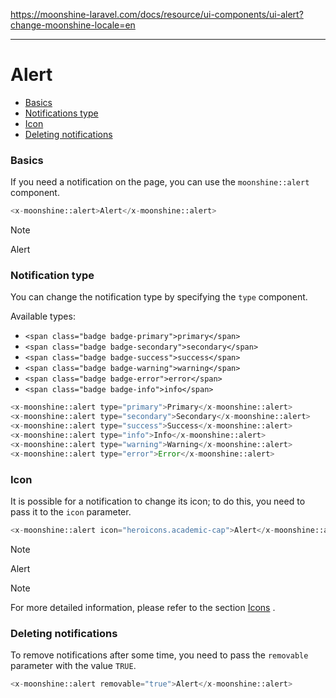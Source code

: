 https://moonshine-laravel.com/docs/resource/ui-components/ui-alert?change-moonshine-locale=en

------
# Alert

- [Basics](#basics)
- [Notifications type](#type)
- [Icon](#icon) 
- [Deleting notifications](#removable) 

<a name="basics"></a>
### Basics

If you need a notification on the page, you can use the `moonshine::alert` component.

```php
<x-moonshine::alert>Alert</x-moonshine::alert>
```

> [!NOTE]
> Alert

<a name="type"></a>
### Notification type

You can change the notification type by specifying the `type` component.

Available types:

- `<span class="badge badge-primary">primary</span>`
- `<span class="badge badge-secondary">secondary</span>`
- `<span class="badge badge-success">success</span>`
- `<span class="badge badge-warning">warning</span>`
- `<span class="badge badge-error">error</span>`
- `<span class="badge badge-info">info</span>`

```php
<x-moonshine::alert type="primary">Primary</x-moonshine::alert>
<x-moonshine::alert type="secondary">Secondary</x-moonshine::alert>
<x-moonshine::alert type="success">Success</x-moonshine::alert>
<x-moonshine::alert type="info">Info</x-moonshine::alert>
<x-moonshine::alert type="warning">Warning</x-moonshine::alert>
<x-moonshine::alert type="error">Error</x-moonshine::alert>
```

<a name="icon"></a>
### Icon

It is possible for a notification to change its icon; to do this, you need to pass it to the `icon` parameter.

```php
<x-moonshine::alert icon="heroicons.academic-cap">Alert</x-moonshine::alert>
```

> [!NOTE]
> Alert

> [!NOTE]
> For more detailed information, please refer to the section [Icons](https://moonshine-laravel.com/docs/resource/appearance/icons) .

<a name="removable"></a>
### Deleting notifications

To remove notifications after some time, you need to pass the `removable` parameter with the value `TRUE`.

```php
<x-moonshine::alert removable="true">Alert</x-moonshine::alert>
```
